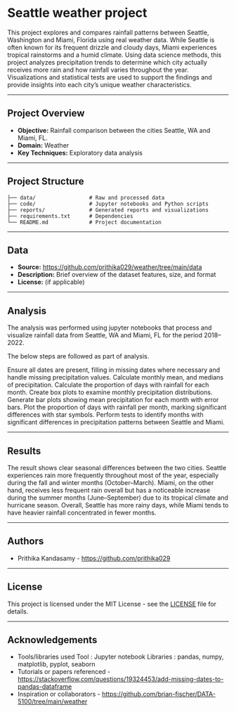# Seattle weather project

This project explores and compares rainfall patterns between Seattle, Washington and Miami, Florida using real weather data. While Seattle is often known for its frequent drizzle and cloudy days, Miami experiences tropical rainstorms and a humid climate. Using data science methods, this project analyzes precipitation trends to determine which city actually receives more rain and how rainfall varies throughout the year. Visualizations and statistical tests are used to support the findings and provide insights into each city’s unique weather characteristics.

---

## Project Overview

- **Objective:** Rainfall comparison between the cities Seattle, WA and Miami, FL.
- **Domain:** Weather
- **Key Techniques:** Exploratory data analysis

---

## Project Structure

```
├── data/                 # Raw and processed data
├── code/                 # Jupyter notebooks and Python scripts
├── reports/              # Generated reports and visualizations
├── requirements.txt      # Dependencies
└── README.md             # Project documentation
```

---

## Data

- **Source:** https://github.com/prithika029/weather/tree/main/data
- **Description:** Brief overview of the dataset features, size, and format
- **License:** (if applicable)

---

## Analysis

The analysis was performed using jupyter notebooks that process and visualize rainfall data from Seattle, WA and Miami, FL for the period 2018–2022. 

The below steps are followed as part of analysis.

Ensure all dates are present, filling in missing dates where necessary and handle missing precipitation values.
Calculate monthly mean, and medians of precipitation.
Calculate the proportion of days with rainfall for each month.
Create box plots to examine monthly precipitation distributions.
Generate bar plots showing mean precipitation for each month with error bars.
Plot the proportion of days with rainfall per month, marking significant differences with star symbols.
Perform tests to identify months with significant differences in precipitation patterns between Seattle and Miami.

---

## Results

The result shows clear seasonal differences between the two cities. Seattle experiences rain more frequently throughout most of the year, especially during the fall and winter months (October–March). Miami, on the other hand, receives less frequent rain overall but has a noticeable increase during the summer months (June–September) due to its tropical climate and hurricane season. Overall, Seattle has more rainy days, while Miami tends to have heavier rainfall concentrated in fewer months.

---

## Authors

- Prithika Kandasamy - https://github.com/prithika029

---

## License

This project is licensed under the MIT License - see the [LICENSE](LICENSE) file for details.

---

## Acknowledgements

- Tools/libraries used 
	Tool : Jupyter notebook 
	Libraries : pandas, numpy, matplotlib, pyplot, seaborn
- Tutorials or papers referenced - https://stackoverflow.com/questions/19324453/add-missing-dates-to-pandas-dataframe
- Inspiration or collaborators - https://github.com/brian-fischer/DATA-5100/tree/main/weather
